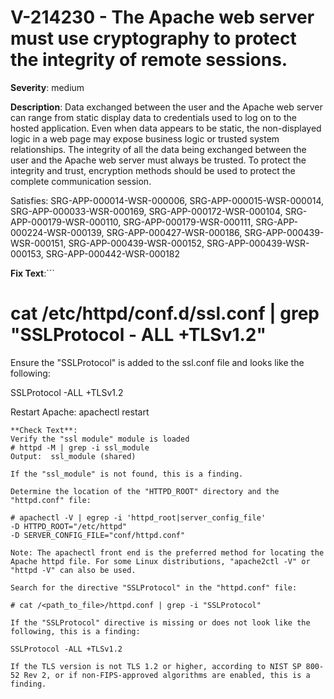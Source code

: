 # V-214230 - The Apache web server must use cryptography to protect the integrity of remote sessions.

**Severity**: medium

**Description**:
Data exchanged between the user and the Apache web server can range from static display data to credentials used to log on to the hosted application. Even when data appears to be static, the non-displayed logic in a web page may expose business logic or trusted system relationships. The integrity of all the data being exchanged between the user and the Apache web server must always be trusted. To protect the integrity and trust, encryption methods should be used to protect the complete communication session.

Satisfies: SRG-APP-000014-WSR-000006, SRG-APP-000015-WSR-000014, SRG-APP-000033-WSR-000169, SRG-APP-000172-WSR-000104, SRG-APP-000179-WSR-000110, SRG-APP-000179-WSR-000111, SRG-APP-000224-WSR-000139, SRG-APP-000427-WSR-000186, SRG-APP-000439-WSR-000151, SRG-APP-000439-WSR-000152, SRG-APP-000439-WSR-000153, SRG-APP-000442-WSR-000182

**Fix Text**:```
# cat /etc/httpd/conf.d/ssl.conf | grep "SSLProtocol - ALL +TLSv1.2"

Ensure the "SSLProtocol" is added to the ssl.conf file and looks like the following:

SSLProtocol -ALL +TLSv1.2

Restart Apache: apachectl restart
```
**Check Text**:
Verify the "ssl module" module is loaded
# httpd -M | grep -i ssl_module
Output:  ssl_module (shared) 

If the "ssl_module" is not found, this is a finding. 

Determine the location of the "HTTPD_ROOT" directory and the "httpd.conf" file:

# apachectl -V | egrep -i 'httpd_root|server_config_file'
-D HTTPD_ROOT="/etc/httpd"
-D SERVER_CONFIG_FILE="conf/httpd.conf"

Note: The apachectl front end is the preferred method for locating the Apache httpd file. For some Linux distributions, "apache2ctl -V" or  "httpd -V" can also be used.  

Search for the directive "SSLProtocol" in the "httpd.conf" file: 

# cat /<path_to_file>/httpd.conf | grep -i "SSLProtocol" 

If the "SSLProtocol" directive is missing or does not look like the following, this is a finding: 

SSLProtocol -ALL +TLSv1.2 

If the TLS version is not TLS 1.2 or higher, according to NIST SP 800-52 Rev 2, or if non-FIPS-approved algorithms are enabled, this is a finding.
